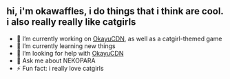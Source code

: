 ## hi, i'm okawaffles, i do things that i think are cool. i also really really like catgirls

- 🔭 I’m currently working on [OkayuCDN](https://github.com/okawaffles/okayucdn), as well as a catgirl-themed game
- 🌱 I’m currently learning new things
- 🤔 I’m looking for help with [OkayuCDN](https://github.com/okawaffles/okayucdn)
- 💬 Ask me about NEKOPARA
- ⚡ Fun fact: i really love catgirls
